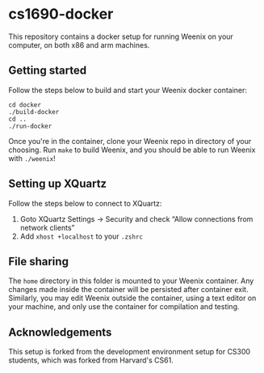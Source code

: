 # cs1690-docker

This repository contains a docker setup for running Weenix on your computer,
on both x86 and arm machines.

## Getting started

Follow the steps below to build and start your Weenix docker container:

```
cd docker
./build-docker
cd ..
./run-docker
```

Once you're in the container, clone your Weenix repo in directory of your
choosing. Run `make` to build Weenix, and you should be able to run Weenix
with `./weenix`!

## Setting up XQuartz

Follow the steps below to connect to XQuartz:


1. Goto XQuartz Settings -> Security and check “Allow connections from network clients”
2. Add ```xhost +localhost``` to your ```.zshrc```


## File sharing

The `home` directory in this folder is mounted to your Weenix container. Any
changes made inside the container will be persisted after container exit.
Similarly, you may edit Weenix outside the container, using a text editor on
your machine, and only use the container for compilation and testing.

## Acknowledgements

This setup is forked from the development environment setup for CS300 students,
which was forked from Harvard's CS61.
